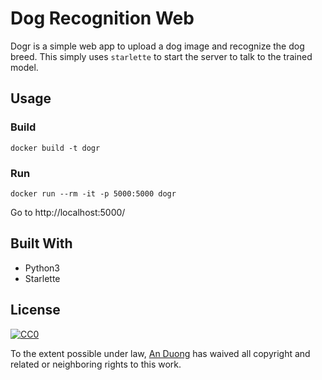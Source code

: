 # Dog Recognition Web

Dogr is a simple web app to upload a dog image and recognize the dog breed. This simply uses `starlette` to start the server to talk to the trained model.

## Usage

### Build
```console
docker build -t dogr
```

### Run
```console
docker run --rm -it -p 5000:5000 dogr
```

Go to http://localhost:5000/

## Built With
- Python3
- Starlette

## License

[![CC0](https://licensebuttons.net/p/zero/1.0/88x31.png)](https://creativecommons.org/publicdomain/zero/1.0/)

To the extent possible under law, [An Duong](https://github.com/anduong) has waived all copyright and related or neighboring rights to this work.